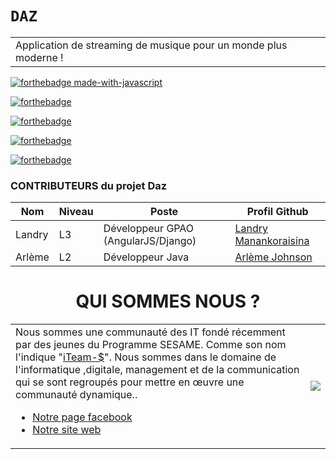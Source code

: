 # `DAZ`
<table>
<tr><td>Application de streaming de musique pour un monde plus moderne !
  
</table>

[![forthebadge made-with-javascript](http://ForTheBadge.com/images/badges/made-with-javascript.svg)](https://www.javascript.com/)

[![forthebadge](https://forthebadge.com/images/badges/built-by-developers.svg)](https://forthebadge.com)

[![forthebadge](https://forthebadge.com/images/badges/its-not-a-lie-if-you-believe-it.svg)](https://forthebadge.com)

[![forthebadge](https://forthebadge.com/images/badges/makes-people-smile.svg)](https://forthebadge.com)

[![forthebadge](https://forthebadge.com/images/badges/open-source.svg)](https://forthebadge.com)

<h3>CONTRIBUTEURS du projet Daz</h3>
    
| Nom       | Niveau | Poste              | Profil Github                                             |
| --------- | ------ | ------------------ | ----------------------------------------------------------|
| Landry    | L3     | Développeur GPAO (AngularJS/Django) | [Landry Manankoraisina](https://github.com/Landris18)      |
| Arlème    | L2     | Développeur Java                    | [Arlème Johnson](https://github.com/rootkit7628)           |


<h1 align="center">QUI SOMMES NOUS ?</h1>
<table>
<tr><td>Nous sommes une communauté des IT fondé récemment par des jeunes du Programme SESAME. Comme son nom l'indique "<a href="https://github.com/iTeam-S">iTeam-$</a>".
Nous sommes dans le domaine de l'informatique ,digitale, management et de la communication qui se sont regroupés pour mettre en œuvre une communauté dynamique..
<ul>
    <li><a href="https://web.facebook.com/iTeam.Community">Notre page facebook</a></li>
    <li><a href="https://iteam-s.mg">Notre site web</a></li>
</ul>
    </td><td><img src="https://avatars.githubusercontent.com/u/74913824?s=200&v=4"></img></td></tr>
</table>

